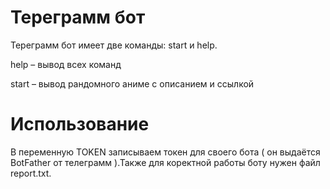 # Тереграмм бот
Тереграмм бот имеет две команды: start и help.

help – вывод всех команд

start – вывод рандомного аниме с описанием и ссылкой
# Использование
В переменную TOKEN записываем токен для своего бота ( он выдаётся BotFather от телеграмм ).Также для коректной работы боту нужен файл report.txt.
